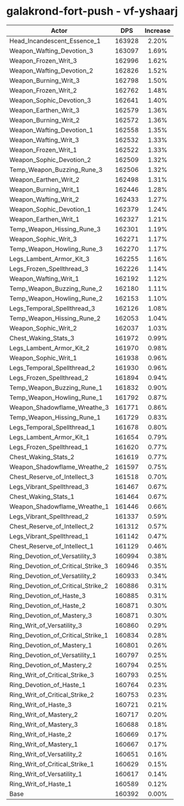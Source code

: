 # galakrond-fort-push - vf-yshaarj
| Actor | DPS | Increase |
|---|:---:|:---:|
|Head_Incandescent_Essence_1|163928|2.20%|
|Weapon_Wafting_Devotion_3|163097|1.69%|
|Weapon_Frozen_Writ_3|162996|1.62%|
|Weapon_Wafting_Devotion_2|162826|1.52%|
|Weapon_Burning_Writ_3|162798|1.50%|
|Weapon_Frozen_Writ_2|162762|1.48%|
|Weapon_Sophic_Devotion_3|162641|1.40%|
|Weapon_Earthen_Writ_3|162579|1.36%|
|Weapon_Burning_Writ_2|162572|1.36%|
|Weapon_Wafting_Devotion_1|162558|1.35%|
|Weapon_Wafting_Writ_3|162532|1.33%|
|Weapon_Frozen_Writ_1|162522|1.33%|
|Weapon_Sophic_Devotion_2|162509|1.32%|
|Temp_Weapon_Buzzing_Rune_3|162506|1.32%|
|Weapon_Earthen_Writ_2|162498|1.31%|
|Weapon_Burning_Writ_1|162446|1.28%|
|Weapon_Wafting_Writ_2|162433|1.27%|
|Weapon_Sophic_Devotion_1|162379|1.24%|
|Weapon_Earthen_Writ_1|162327|1.21%|
|Temp_Weapon_Hissing_Rune_3|162301|1.19%|
|Weapon_Sophic_Writ_3|162271|1.17%|
|Temp_Weapon_Howling_Rune_3|162270|1.17%|
|Legs_Lambent_Armor_Kit_3|162255|1.16%|
|Legs_Frozen_Spellthread_3|162226|1.14%|
|Weapon_Wafting_Writ_1|162192|1.12%|
|Temp_Weapon_Buzzing_Rune_2|162180|1.11%|
|Temp_Weapon_Howling_Rune_2|162153|1.10%|
|Legs_Temporal_Spellthread_3|162126|1.08%|
|Temp_Weapon_Hissing_Rune_2|162053|1.04%|
|Weapon_Sophic_Writ_2|162037|1.03%|
|Chest_Waking_Stats_3|161972|0.99%|
|Legs_Lambent_Armor_Kit_2|161970|0.98%|
|Weapon_Sophic_Writ_1|161938|0.96%|
|Legs_Temporal_Spellthread_2|161930|0.96%|
|Legs_Frozen_Spellthread_2|161894|0.94%|
|Temp_Weapon_Buzzing_Rune_1|161832|0.90%|
|Temp_Weapon_Howling_Rune_1|161792|0.87%|
|Weapon_Shadowflame_Wreathe_3|161771|0.86%|
|Temp_Weapon_Hissing_Rune_1|161729|0.83%|
|Legs_Temporal_Spellthread_1|161678|0.80%|
|Legs_Lambent_Armor_Kit_1|161654|0.79%|
|Legs_Frozen_Spellthread_1|161620|0.77%|
|Chest_Waking_Stats_2|161619|0.77%|
|Weapon_Shadowflame_Wreathe_2|161597|0.75%|
|Chest_Reserve_of_Intellect_3|161518|0.70%|
|Legs_Vibrant_Spellthread_3|161467|0.67%|
|Chest_Waking_Stats_1|161464|0.67%|
|Weapon_Shadowflame_Wreathe_1|161446|0.66%|
|Legs_Vibrant_Spellthread_2|161337|0.59%|
|Chest_Reserve_of_Intellect_2|161312|0.57%|
|Legs_Vibrant_Spellthread_1|161142|0.47%|
|Chest_Reserve_of_Intellect_1|161129|0.46%|
|Ring_Devotion_of_Versatility_3|160994|0.38%|
|Ring_Devotion_of_Critical_Strike_3|160946|0.35%|
|Ring_Devotion_of_Versatility_2|160933|0.34%|
|Ring_Devotion_of_Critical_Strike_2|160886|0.31%|
|Ring_Devotion_of_Haste_3|160885|0.31%|
|Ring_Devotion_of_Haste_2|160871|0.30%|
|Ring_Devotion_of_Mastery_3|160871|0.30%|
|Ring_Writ_of_Versatility_3|160860|0.29%|
|Ring_Devotion_of_Critical_Strike_1|160834|0.28%|
|Ring_Devotion_of_Mastery_1|160801|0.26%|
|Ring_Devotion_of_Versatility_1|160797|0.25%|
|Ring_Devotion_of_Mastery_2|160794|0.25%|
|Ring_Writ_of_Critical_Strike_3|160793|0.25%|
|Ring_Devotion_of_Haste_1|160764|0.23%|
|Ring_Writ_of_Critical_Strike_2|160753|0.23%|
|Ring_Writ_of_Haste_3|160721|0.21%|
|Ring_Writ_of_Mastery_2|160717|0.20%|
|Ring_Writ_of_Mastery_3|160688|0.18%|
|Ring_Writ_of_Haste_2|160669|0.17%|
|Ring_Writ_of_Mastery_1|160667|0.17%|
|Ring_Writ_of_Versatility_2|160651|0.16%|
|Ring_Writ_of_Critical_Strike_1|160629|0.15%|
|Ring_Writ_of_Versatility_1|160617|0.14%|
|Ring_Writ_of_Haste_1|160589|0.12%|
|Base|160392|0.00%|
